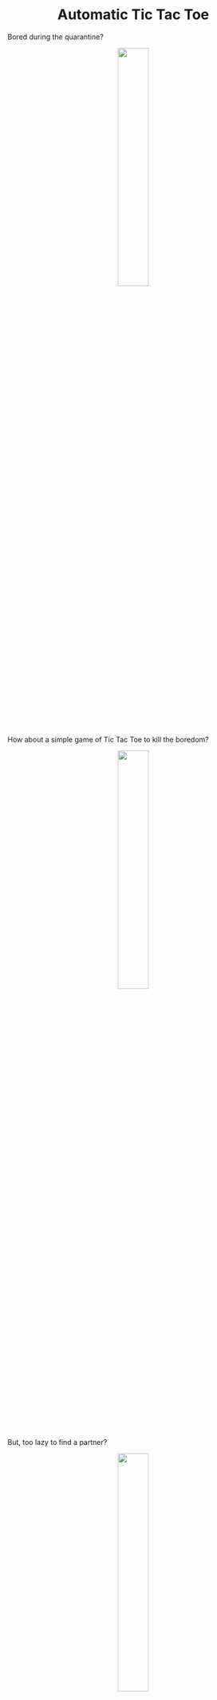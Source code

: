 <h1 align="center">Automatic Tic Tac Toe</h1>
Bored during the quarantine?
<p align = "center"><img src = "https://media.giphy.com/media/TlK63EI7rtUu9IAyxTW/giphy.gif" width = 35%></p>
How about a simple game of Tic Tac Toe to kill the boredom?
<p align = "center"><img src = "https://media.giphy.com/media/ZkAT3yRf0CMcE/giphy.gif" width = 35% ></p>
But, too lazy to find a partner?
<p align = "center"><img src = "https://media.giphy.com/media/xUOxfhvEZDM9VL7m7u/giphy.gif" width = 35%></p>
Well a simple algorithm known as min max, the beauty of React and some JS has got you covered!
<p align = "center"><img src = "https://media.giphy.com/media/d9BtFCitz3kljrLumQ/giphy.gif" width = 40%></p>

<h2 align="center">Wanna Give this a try?</h2>

- Go to [] and start playing!

<h2 align="center">Wondering how this works it!</h2>
<p align = "center"><img src = "https://media.giphy.com/media/JRUeMkrHnlIf2oE3Hs/giphy.gif" width = 35%></p>

